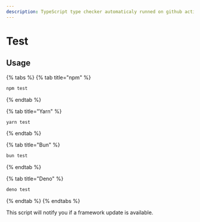 ```yaml
---
description: TypeScript type checker automaticaly runned on github actions.
---
```


# Test

## Usage

{% tabs %}
{% tab title="npm" %}

```bash
npm test
```

{% endtab %}

{% tab title="Yarn" %}

```bash
yarn test
```

{% endtab %}

{% tab title="Bun" %}

```bash
bun test
```

{% endtab %}

{% tab title="Deno" %}

```bash
deno test
```

{% endtab %}
{% endtabs %}

This script will notify you if a framework update is available.
